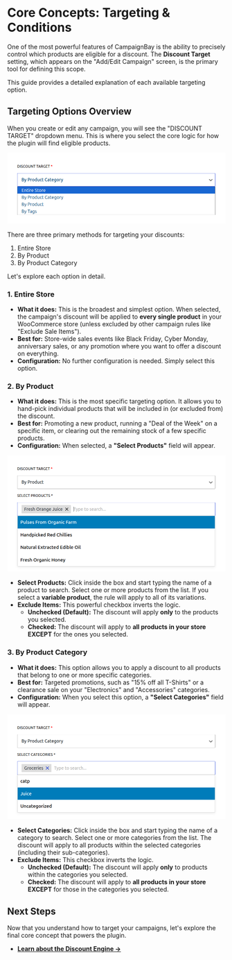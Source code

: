 # Core Concepts: Targeting & Conditions

One of the most powerful features of CampaignBay is the ability to precisely control which products are eligible for a discount. The **Discount Target** setting, which appears on the "Add/Edit Campaign" screen, is the primary tool for defining this scope.

This guide provides a detailed explanation of each available targeting option.

## Targeting Options Overview

When you create or edit any campaign, you will see the "DISCOUNT TARGET" dropdown menu. This is where you select the core logic for how the plugin will find eligible products.

![The main targeting options](./../public/targeting-options-dropdown.png)

There are three primary methods for targeting your discounts:

1.  Entire Store
2.  By Product
3.  By Product Category

Let's explore each option in detail.

### 1. Entire Store

- **What it does:** This is the broadest and simplest option. When selected, the campaign's discount will be applied to **every single product** in your WooCommerce store (unless excluded by other campaign rules like "Exclude Sale Items").
- **Best for:** Store-wide sales events like Black Friday, Cyber Monday, anniversary sales, or any promotion where you want to offer a discount on everything.
- **Configuration:** No further configuration is needed. Simply select this option.

### 2. By Product

- **What it does:** This is the most specific targeting option. It allows you to hand-pick individual products that will be included in (or excluded from) the discount.
- **Best for:** Promoting a new product, running a "Deal of the Week" on a specific item, or clearing out the remaining stock of a few specific products.
- **Configuration:** When selected, a **"Select Products"** field will appear.

![Selecting individual products](./../public/targeting-by-product.png)

- **Select Products:** Click inside the box and start typing the name of a product to search. Select one or more products from the list. If you select a **variable product**, the rule will apply to all of its variations.
- **Exclude Items:** This powerful checkbox inverts the logic.
  - **Unchecked (Default):** The discount will apply **only** to the products you selected.
  - **Checked:** The discount will apply to **all products in your store EXCEPT** for the ones you selected.

### 3. By Product Category

- **What it does:** This option allows you to apply a discount to all products that belong to one or more specific categories.
- **Best for:** Targeted promotions, such as "15% off all T-Shirts" or a clearance sale on your "Electronics" and "Accessories" categories.
- **Configuration:** When you select this option, a **"Select Categories"** field will appear.

![Selecting product categories](./../public/targeting-by-category.png)

- **Select Categories:** Click inside the box and start typing the name of a category to search. Select one or more categories from the list. The discount will apply to all products within the selected categories (including their sub-categories).
- **Exclude Items:** This checkbox inverts the logic.
  - **Unchecked (Default):** The discount will apply **only** to products within the categories you selected.
  - **Checked:** The discount will apply to **all products in your store EXCEPT** for those in the categories you selected.

## Next Steps

Now that you understand how to target your campaigns, let's explore the final core concept that powers the plugin.

- **[Learn about the Discount Engine &rarr;](./understanding-the-engine.md)**
